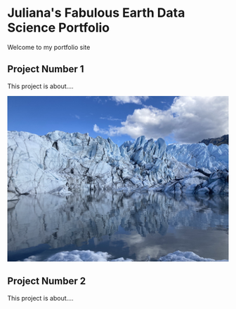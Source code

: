 # Juliana's Fabulous Earth Data Science Portfolio

Welcome to my portfolio site

## Project Number 1 
This project is about....

![Matanuska Glacier, AK](img/IMG_0564.jpeg)

## Project Number 2
This project is about....
